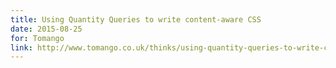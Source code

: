 ```yaml
---
title: Using Quantity Queries to write content-aware CSS
date: 2015-08-25
for: Tomango
link: http://www.tomango.co.uk/thinks/using-quantity-queries-to-write-content-aware-css/
---
```

